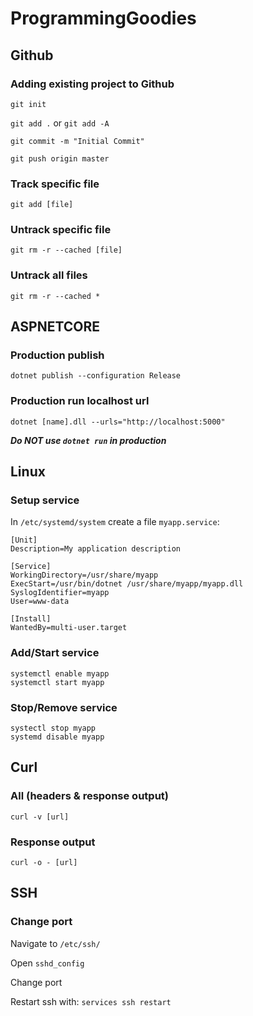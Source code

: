 # ProgrammingGoodies

## Github

### Adding existing project to Github
```git init```

```git add .``` or ```git add -A```

```git commit -m "Initial Commit"```

```git push origin master```

### Track specific file
```git add [file]```

### Untrack specific file
```git rm -r --cached [file]```

### Untrack all files
```git rm -r --cached *```

## ASPNETCORE
### Production publish
```dotnet publish --configuration Release```

### Production run localhost url
```dotnet [name].dll --urls="http://localhost:5000"```

**_Do NOT use ```dotnet run``` in production_**

## Linux
### Setup service
In ```/etc/systemd/system``` create a file ```myapp.service```:
```
[Unit]
Description=My application description

[Service]
WorkingDirectory=/usr/share/myapp
ExecStart=/usr/bin/dotnet /usr/share/myapp/myapp.dll
SyslogIdentifier=myapp
User=www-data

[Install]
WantedBy=multi-user.target
```

### Add/Start service
```
systemctl enable myapp
systemctl start myapp
```

### Stop/Remove service
```
systectl stop myapp
systemd disable myapp
```

## Curl

### All (headers & response output)
```curl -v [url]```

### Response output
```curl -o - [url]```

## SSH

### Change port
Navigate to ```/etc/ssh/```

Open ```sshd_config```

Change port

Restart ssh with: ```services ssh restart```
